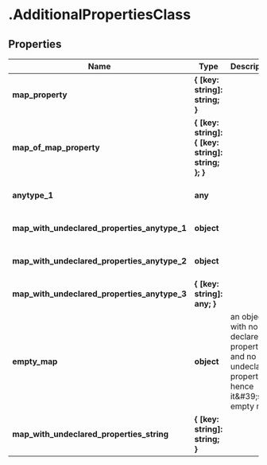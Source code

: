 # .AdditionalPropertiesClass

## Properties

|Name | Type | Description | Notes|
|------------ | ------------- | ------------- | -------------|
|**map_property** | **{ [key: string]: string; }** |  | [optional] [default to undefined]|
|**map_of_map_property** | **{ [key: string]: { [key: string]: string; }; }** |  | [optional] [default to undefined]|
|**anytype_1** | **any** |  | [optional] [default to undefined]|
|**map_with_undeclared_properties_anytype_1** | **object** |  | [optional] [default to undefined]|
|**map_with_undeclared_properties_anytype_2** | **object** |  | [optional] [default to undefined]|
|**map_with_undeclared_properties_anytype_3** | **{ [key: string]: any; }** |  | [optional] [default to undefined]|
|**empty_map** | **object** | an object with no declared properties and no undeclared properties, hence it\&#39;s an empty map. | [optional] [default to undefined]|
|**map_with_undeclared_properties_string** | **{ [key: string]: string; }** |  | [optional] [default to undefined]|



